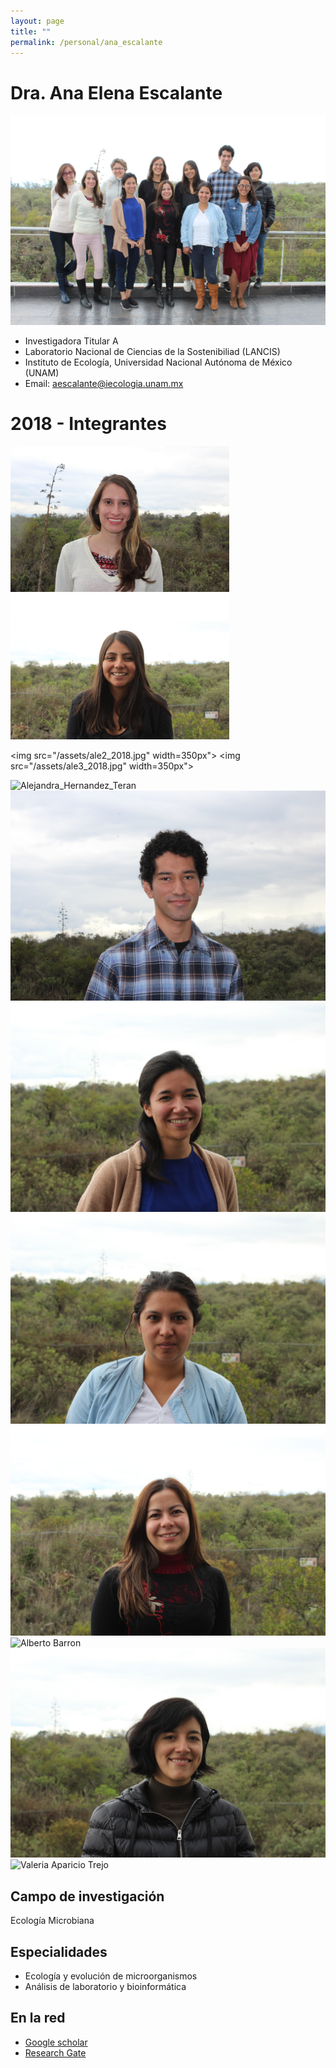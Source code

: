 ```yaml
---
layout: page
title: ""
permalink: /personal/ana_escalante
---
```


# Dra. Ana Elena Escalante

<img src="/assets/escalante_files/grupo_2018.jpg">

- Investigadora Titular A
- Laboratorio Nacional de Ciencias de la Sostenibiliad (LANCIS)
- Instituto de Ecología, Universidad Nacional Autónoma de México (UNAM)
- Email: aescalante@iecologia.unam.mx

# 2018 - Integrantes

<img src="/assets/escalante_files/karla_2018.jpg" width="350px">
<img src="/assets/escalante_files/ale_2018.jpg" width="350px">

<img src="/assets/ale2_2018.jpg" width=350px">
<img src="/assets/ale3_2018.jpg" width=350px">

![Alejandra_Hernandez_Teran](sostenibilidad-unam.github.io/assets/Ale_Hdez_Teran_2018.JPG)
![Juan Arias](/assets/Juan_Arias_2018.JPG)
![Natsuko Rivera](/assets/Natsuko_Rivera_2018.JPG)
![Karen Carrasco](/assets/Karen_Carrasco_2018.JPG)
![Nancy_Ontiveros](/assets/Nancy_Ontiveros_2018.JPG)
![Alberto Barron](/assets/Alberto_Barron_2018.JPG)
![G. Alejandra Sarmina](/assets/Gloria_2018.JPG)
![Valeria Aparicio Trejo](/assets/Valeria_Aparicio.JPG)





## Campo de investigación

Ecología Microbiana

## Especialidades

- Ecología y evolución de microorganismos
- Análisis de laboratorio y bioinformática

## En la red

- [Google scholar](https://scholar.google.com.mx/citations?user=UQmdPmoAAAAJ&hl=en)
- [Research Gate](https://www.researchgate.net/profile/Ana_Escalante2)
